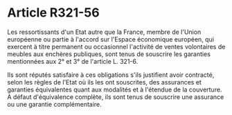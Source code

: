 # Article R321-56

Les ressortissants d'un Etat autre que la France, membre de l'Union européenne ou partie à l'accord sur l'Espace économique européen, qui exercent à titre permanent ou occasionnel l'activité de ventes volontaires de meubles aux enchères publiques, sont tenus de souscrire les garanties mentionnées aux 2° et 3° de l'article L. 321-6.

Ils sont réputés satisfaire à ces obligations s'ils justifient avoir contracté, selon les règles de l'Etat où ils les ont souscrites, des assurances et garanties équivalentes quant aux modalités et à l'étendue de la couverture. A défaut d'équivalence complète, ils sont tenus de souscrire une assurance ou une garantie complémentaire.
